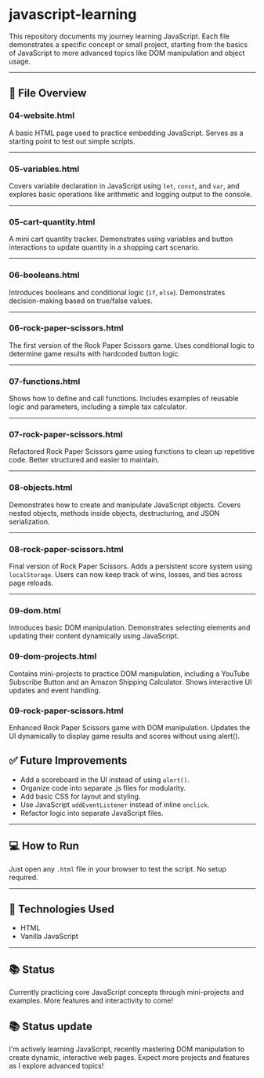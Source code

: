 # javascript-learning


This repository documents my journey learning JavaScript. Each file demonstrates a specific concept or small project, starting from the basics of JavaScript to more advanced topics like DOM manipulation and object usage.

---

## 📁 File Overview

### 04-website.html
A basic HTML page used to practice embedding JavaScript. Serves as a starting point to test out simple scripts.

---

### 05-variables.html
Covers variable declaration in JavaScript using `let`, `const`, and `var`, and explores basic operations like arithmetic and logging output to the console.

---

### 05-cart-quantity.html
A mini cart quantity tracker. Demonstrates using variables and button interactions to update quantity in a shopping cart scenario.

---

### 06-booleans.html
Introduces booleans and conditional logic (`if`, `else`). Demonstrates decision-making based on true/false values.

---

### 06-rock-paper-scissors.html
The first version of the Rock Paper Scissors game. Uses conditional logic to determine game results with hardcoded button logic.

---

### 07-functions.html
Shows how to define and call functions. Includes examples of reusable logic and parameters, including a simple tax calculator.

---

### 07-rock-paper-scissors.html
Refactored Rock Paper Scissors game using functions to clean up repetitive code. Better structured and easier to maintain.

---

### 08-objects.html
Demonstrates how to create and manipulate JavaScript objects. Covers nested objects, methods inside objects, destructuring, and JSON serialization.

---

### 08-rock-paper-scissors.html
Final version of Rock Paper Scissors. Adds a persistent score system using `localStorage`. Users can now keep track of wins, losses, and ties across page reloads.

---
### 09-dom.html
Introduces basic DOM manipulation. Demonstrates selecting elements and updating their content dynamically using JavaScript.

### 09-dom-projects.html
Contains mini-projects to practice DOM manipulation, including a YouTube Subscribe Button and an Amazon Shipping Calculator. Shows interactive UI updates and event handling.

### 09-rock-paper-scissors.html
Enhanced Rock Paper Scissors game with DOM manipulation. Updates the UI dynamically to display game results and scores without using alert().

## ✅ Future Improvements
- Add a scoreboard in the UI instead of using `alert()`.
- Organize code into separate .js files for modularity.
- Add basic CSS for layout and styling.
- Use JavaScript `addEventListener` instead of inline `onclick`.
- Refactor logic into separate JavaScript files.

---

## 💻 How to Run

Just open any `.html` file in your browser to test the script. No setup required.

---

## 🔧 Technologies Used
- HTML
- Vanilla JavaScript

---

## 📚 Status
Currently practicing core JavaScript concepts through mini-projects and examples. More features and interactivity to come!
## 📚 Status update
I'm actively learning JavaScript, recently mastering DOM manipulation to create dynamic, interactive web pages. Expect more projects and features as I explore advanced topics!

